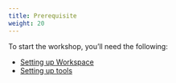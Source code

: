 ```yaml
---
title: Prerequisite 
weight: 20
---
```


To start the workshop, you’ll need the following:

- [Setting up Workspace](./workspace/readme)
- [Setting up tools](./tools/readme)